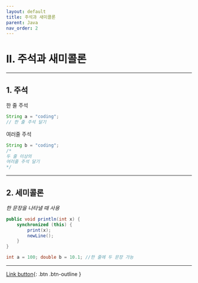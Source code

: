 ```yaml
---
layout: default
title: 주석과 새미콜론
parent: Java
nav_order: 2
---
```



# II. 주석과 새미콜론

---

## 1. 주석

한 줄 주석
```java
String a = "coding";
// 한 줄 주석 달기
```

여러줄 주석
```java
String b = "coding";
/*
두 줄 이상의
여러줄 주석 달기
*/
```

---

## 2. 세미콜론
_한 문장을 나타낼 때 사용_
```java
public void println(int x) {
	synchronized (this) {
    	print(x);
      	newLine();
 	}
}
```
```java
int a = 100; double b = 10.1; //한 줄에 두 문장 가능
```

---

[Link button](https://opentutorials.org/course/1223/6714){: .btn .btn-outline }